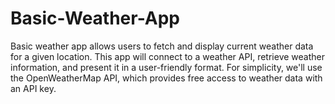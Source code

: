 # Basic-Weather-App
Basic weather app allows users to fetch and display current weather data for a given location. This app will connect to a weather API, retrieve weather information, and present it in a user-friendly format. For simplicity, we'll use the OpenWeatherMap API, which provides free access to weather data with an API key.
